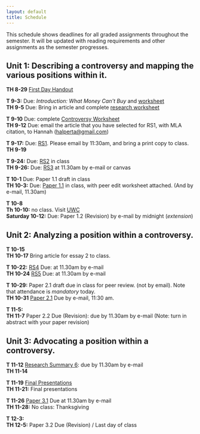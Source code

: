 ```yaml
---
layout: default
title: Schedule
---
```

This schedule shows deadlines for all graded assignments throughout the semester. It will be updated with reading requirements and other assignments as the semester progresses.

## Unit 1: Describing a controversy and mapping the various positions within it.  

**TH 8-29**  [First Day Handout](assignments/RHE306handout8-30-13.pdf)  

**T   9-3:** Due: *Introduction: What Money Can't Buy* and [worksheet](assignments/sandelWorksheet.html)  
**TH  9-5**  Due: Bring in article and complete [research worksheet](assignments/researchWorksheet.html)  

**T   9-10**  Due: complete [Controversy Worksheet](assignments/controversyWorksheet.html)   
**TH  9-12**  Due: email the article that you have selected for RS1, with MLA citation, to Hannah (halperta@gmail.com)  

**T   9-17:** Due: [RS1](assignments/r1.html). Please email by 11:30am, and bring a print copy to class.  
**TH  9-19**  

**T   9-24:** Due: [RS2](assignments/r1.html) in class   
**TH  9-26:** Due: [RS3](assignments/r3.html)  at 11.30am by e-mail or canvas  

**T  10-1**  Due: Paper 1.1 draft in class  
**TH 10-3:** Due: [Paper 1.1](assignments/essay1.html) in class, with peer edit worksheet attached. (And by e-mail, 11.30am)  

**T  10-8**  
**Th 10-10:** no class. Visit [UWC](http://uwc.utexas.edu/)  
**Saturday 10-12:** Due: Paper 1.2 (Revision) by e-mail by midnight (*extension*)  

## Unit 2: Analyzing a position within a controversy.  
**T  10-15**  
**TH 10-17**   Bring article for essay 2 to class.  

**T  10-22:**  [RS4](assignments/r4.html) Due: at 11.30am by e-mail  
**TH 10-24**  [RS5](assignments/r5.html) Due: at 11.30am by e-mail 

**T  10-29:** Paper 2.1 draft due in class for peer review. (not by email). Note that attendance is *mandatory* today.   
**TH 10-31**  [Paper 2.1](assignments/essay2.html) Due by e-mail, 11:30 am.

**T  11-5:**  
**TH 11-7**  Paper 2.2 Due (Revision):  due by 11.30am by e-mail (Note: turn in abstract with your paper revision)   

## Unit 3: Advocating a position within a controversy.  
**T  11-12**  [Research Summary 6](assignments/r6.html): due by 11.30am by e-mail  
**TH 11-14**  

**T  11-19**  [Final Presentations](assignments/presentation.html)  
**TH 11-21:**  Final presentations  

**T  11-26** [Paper 3.1](assignments/essay3.html) Due  at 11.30am by e-mail  
**TH 11-28:** No class: Thanksgiving  

**T  12-3:**  
**TH 12-5:** Paper 3.2 Due (Revision) / Last day of class  









































